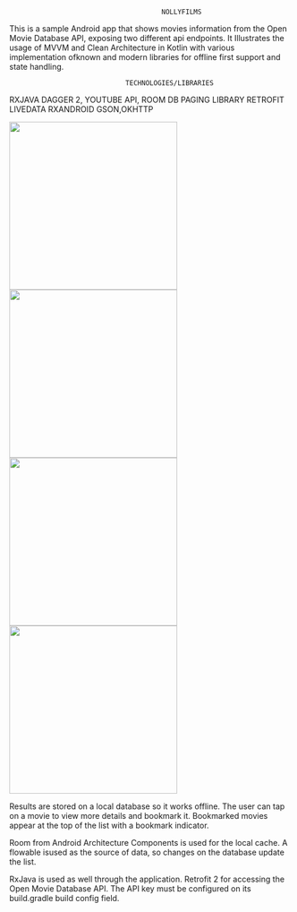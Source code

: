 
                                          NOLLYFILMS

This is a sample Android app that shows movies information from the Open Movie Database API, exposing two different
api endpoints. It Illustrates the usage of MVVM and Clean Architecture in Kotlin with various implementation ofknown and modern libraries for offline first support and state handling.

                                 TECHNOLOGIES/LIBRARIES
RXJAVA
DAGGER 2,
YOUTUBE API,
ROOM DB
PAGING LIBRARY
RETROFIT
LIVEDATA
RXANDROID
GSON,OKHTTP

<img src="https://github.com/jonathanchh1/NollyFilms/blob/master/Screenshot_1566508544.png" width="300">
<img src="https://github.com/jonathanchh1/NollyFilms/blob/master/Screenshot_1566509325.png" width="300">
<img src="https://github.com/jonathanchh1/NollyFilms/blob/master/Screenshot_1566509355.png" width="300">
<img src="https://github.com/jonathanchh1/NollyFilms/blob/master/Screenshot_1566509405.png" width="300">




Results are stored on a local database so it works offline. The user can tap on a movie to view more details and bookmark it. Bookmarked movies appear at the top of the list with a bookmark indicator.

Room from Android Architecture Components is used for the local cache. A flowable isused as the source of data, so changes on the database update the list.

RxJava is used as well through the application. Retrofit 2 for accessing the Open Movie Database API.
The API key must be configured on its build.gradle build config field. 


